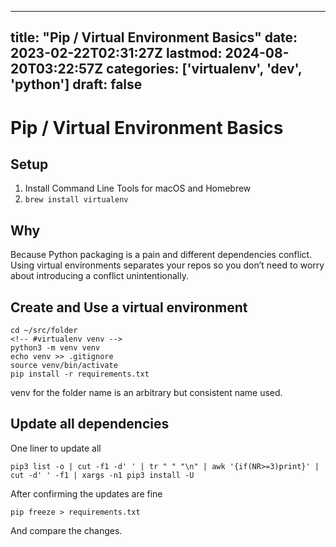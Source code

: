 
---
title: "Pip / Virtual Environment Basics"
date: 2023-02-22T02:31:27Z
lastmod: 2024-08-20T03:22:57Z
categories: ['virtualenv', 'dev', 'python']
draft: false
---


# Pip / Virtual Environment Basics
## Setup
1. Install Command Line Tools for macOS and Homebrew
2. `brew install virtualenv`

## Why
Because Python packaging is a pain and different dependencies conflict. Using virtual environments separates your repos so you don’t need to worry about introducing a conflict unintentionally.

## Create and Use a virtual environment
```
cd ~/src/folder
<!-- #virtualenv venv -->
python3 -m venv venv
echo venv >> .gitignore
source venv/bin/activate
pip install -r requirements.txt
```

venv for the folder name is an arbitrary but consistent name used.

## Update all dependencies
One liner to update all
```
pip3 list -o | cut -f1 -d' ' | tr " " "\n" | awk '{if(NR>=3)print}' | cut -d' ' -f1 | xargs -n1 pip3 install -U
```

After confirming the updates are fine

```
pip freeze > requirements.txt
```

And compare the changes.


<!-- #public #dev #python -->

<!-- {BearID:E58F9901-8C06-4FD6-9E59-A78BE798904D-3217-00000ED29FA9B297} -->
